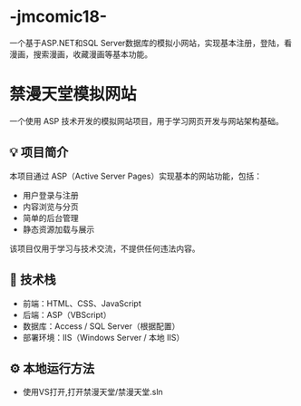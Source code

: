 # -jmcomic18-
一个基于ASP.NET和SQL Server数据库的模拟小网站，实现基本注册，登陆，看漫画，搜索漫画，收藏漫画等基本功能。
# 禁漫天堂模拟网站

一个使用 ASP 技术开发的模拟网站项目，用于学习网页开发与网站架构基础。

## 💡 项目简介
本项目通过 ASP（Active Server Pages）实现基本的网站功能，包括：
- 用户登录与注册
- 内容浏览与分页
- 简单的后台管理
- 静态资源加载与展示

该项目仅用于学习与技术交流，不提供任何违法内容。

## 🧱 技术栈
- 前端：HTML、CSS、JavaScript
- 后端：ASP（VBScript）
- 数据库：Access / SQL Server（根据配置）
- 部署环境：IIS（Windows Server / 本地 IIS）

## ⚙️ 本地运行方法
- 使用VS打开,打开禁漫天堂/禁漫天堂.sln
